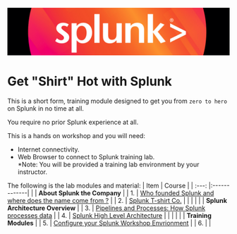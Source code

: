 ![Splunk Logo](/images/logo.png)
# Get "Shirt" Hot with Splunk
This is a short form, training module designed to get you from `zero to hero` on Splunk in no time at all.  
  
You require no prior Splunk experience at all.  
  
This is a hands on workshop and you will need:  
 - Internet connectivity.  
 - Web Browser to connect to Splunk training lab.  
*Note: You will be provided a training lab environment by your instructor.  
  
The following is the lab modules and material:
| Item | Course  | 
| :---: |:-------------| 
|     | **About Splunk the Company** |
| 1.  | [Who founded Splunk and where does the name come from ?](labs/splunk_the_name.md) |
| 2.  | [Splunk T-shirt Co.](labs/tshirt_co.md) |
|     | |
|     | **Splunk Architecture Overview** |
| 3.  | [Pipelines and Processes: How Splunk processes data](labs/pipelines_and_processes.md) |
| 4.  | [Splunk High Level Architecture](labs/architecture.md) |
|     | |
|     | **Training Modules** |
| 5.  | [Configure your Splunk Workshop Envrionment](labs/configure.md)  |
| 6.  | []()  |
  
  
